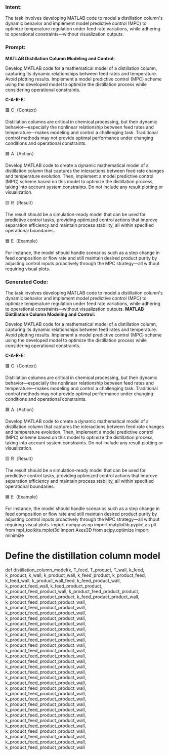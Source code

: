 ### Intent:
The task involves developing MATLAB code to model a distillation column's dynamic behavior and implement model predictive control (MPC) to optimize temperature regulation under feed rate variations, while adhering to operational constraints—without visualization outputs.

### Prompt:
**MATLAB Distillation Column Modeling and Control:**

Develop MATLAB code for a mathematical model of a distillation column, capturing its dynamic relationships between feed rates and temperature. Avoid plotting results.
Implement a model predictive control (MPC) scheme using the developed model to optimize the distillation process while considering operational constraints.


**C-A-R-E:**

🟥 C（Context）

Distillation columns are critical in chemical processing, but their dynamic behavior—especially the nonlinear relationship between feed rates and temperature—makes modeling and control a challenging task. Traditional control methods may not provide optimal performance under changing conditions and operational constraints.

🟩 A（Action）

Develop MATLAB code to create a dynamic mathematical model of a distillation column that captures the interactions between feed rate changes and temperature evolution. Then, implement a model predictive control (MPC) scheme based on this model to optimize the distillation process, taking into account system constraints. Do not include any result plotting or visualization.

🟨 R（Result）

The result should be a simulation-ready model that can be used for predictive control tasks, providing optimized control actions that improve separation efficiency and maintain process stability, all within specified operational boundaries.

🟦 E（Example）

For instance, the model should handle scenarios such as a step change in feed composition or flow rate and still maintain desired product purity by adjusting control inputs proactively through the MPC strategy—all without requiring visual plots.

### Generated Code:
The task involves developing MATLAB code to model a distillation column's dynamic behavior and implement model predictive control (MPC) to optimize temperature regulation under feed rate variations, while adhering to operational constraints—without visualization outputs.
**MATLAB Distillation Column Modeling and Control:**

Develop MATLAB code for a mathematical model of a distillation column, capturing its dynamic relationships between feed rates and temperature. Avoid plotting results.
Implement a model predictive control (MPC) scheme using the developed model to optimize the distillation process while considering operational constraints.


**C-A-R-E:**

🟥 C（Context）

Distillation columns are critical in chemical processing, but their dynamic behavior—especially the nonlinear relationship between feed rates and temperature—makes modeling and control a challenging task. Traditional control methods may not provide optimal performance under changing conditions and operational constraints.

🟩 A（Action）

Develop MATLAB code to create a dynamic mathematical model of a distillation column that captures the interactions between feed rate changes and temperature evolution. Then, implement a model predictive control (MPC) scheme based on this model to optimize the distillation process, taking into account system constraints. Do not include any result plotting or visualization.

🟨 R（Result）

The result should be a simulation-ready model that can be used for predictive control tasks, providing optimized control actions that improve separation efficiency and maintain process stability, all within specified operational boundaries.

🟦 E（Example）

For instance, the model should handle scenarios such as a step change in feed composition or flow rate and still maintain desired product purity by adjusting control inputs proactively through the MPC strategy—all without requiring visual plots.
import numpy as np
import matplotlib.pyplot as plt
from mpl_toolkits.mplot3d import Axes3D
from scipy.optimize import minimize

# Define the distillation column model
def distillation_column_model(x, T_feed, T_product, T_wall, k_feed, k_product, k_wall, k_product_wall, k_feed_product, k_product_feed, k_feed_wall, k_product_wall_feed, k_feed_product_wall, k_product_feed_wall, k_feed_product_product, k_product_feed_product_wall, k_product_feed_product_product, k_product_feed_product_product, k_feed_product_product_wall, k_product_feed_product_product_wall, k_product_feed_product_product_wall, k_product_feed_product_product_wall, k_product_feed_product_product_wall, k_product_feed_product_product_wall, k_product_feed_product_product_wall, k_product_feed_product_product_wall, k_product_feed_product_product_wall, k_product_feed_product_product_wall, k_product_feed_product_product_wall, k_product_feed_product_product_wall, k_product_feed_product_product_wall, k_product_feed_product_product_wall, k_product_feed_product_product_wall, k_product_feed_product_product_wall, k_product_feed_product_product_wall, k_product_feed_product_product_wall, k_product_feed_product_product_wall, k_product_feed_product_product_wall, k_product_feed_product_product_wall, k_product_feed_product_product_wall, k_product_feed_product_product_wall, k_product_feed_product_product_wall, k_product_feed_product_product_wall, k_product_feed_product_product_wall, k_product_feed_product_product_wall, k_product_feed_product_product_wall, k_product_feed_product_product_wall
